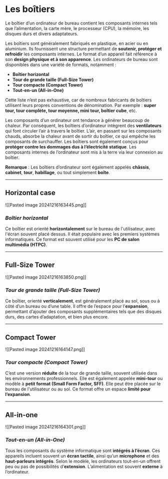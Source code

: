 # Les boîtiers

Le boîtier d’un ordinateur de bureau contient les composants internes tels que l’alimentation, la carte mère, le processeur (CPU), la mémoire, les disques durs et divers adaptateurs.

Les boîtiers sont généralement fabriqués en plastique, en acier ou en aluminium. Ils fournissent une structure permettant de **soutenir, protéger et refroidir** les composants internes. Le format d’un appareil fait référence à son **design physique et à son apparence**. Les ordinateurs de bureau sont disponibles dans une variété de formats, notamment :

- **Boîtier horizontal**
- **Tour de grande taille (Full-Size Tower)**
- **Tour compacte (Compact Tower)**
- **Tout-en-un (All-in-One)**

Cette liste n’est pas exhaustive, car de nombreux fabricants de boîtiers utilisent leurs propres conventions de dénomination. Par exemple : **super tour, tour complète, tour moyenne, mini tour, boîtier cube**, etc.

Les composants d’un ordinateur ont tendance à générer beaucoup de chaleur. Par conséquent, les boîtiers d’ordinateur intègrent des **ventilateurs** qui font circuler l’air à travers le boîtier. L’air, en passant sur les composants chauds, absorbe la chaleur avant de sortir du boîtier, ce qui empêche les composants de surchauffer. Les boîtiers sont également conçus pour **protéger contre les dommages dus à l’électricité statique**. Les composants internes de l’ordinateur sont mis à la terre via leur connexion au boîtier.

**Remarque** : Les boîtiers d’ordinateur sont également appelés **châssis**, **cabinet**, **tour**, **habillage**, ou tout simplement **boîte**.

-----

## Horizontal case

![[Pasted image 20241216163445.png]]


### *Boîtier horizontal*

Ce boîtier est orienté **horizontalement** sur le bureau de l'utilisateur, avec l'écran souvent placé dessus. Il était populaire avec les premiers systèmes informatiques. Ce format est souvent utilisé pour les **PC de salon multimédia (HTPC)**.


----

## Full-Size Tower

![[Pasted image 20241216163850.png]]


### *Tour de grande taille (Full-Size Tower)* 

Ce boîtier, orienté **verticalement**, est généralement placé au sol, sous ou à côté d’un bureau ou d’une table. Il offre de l’espace pour l’**expansion**, permettant d’ajouter des composants supplémentaires tels que des disques durs, des cartes d’adaptation, et bien plus encore.


---


## Compact Tower

![[Pasted image 20241216164147.png]]


### *Tour compacte (Compact Tower)*  

C’est une version **réduite** de la tour de grande taille, souvent utilisée dans les environnements professionnels. Elle est également appelée **mini-tour** ou modèle à **petit format (Small Form Factor, SFF)**. Elle peut être placée sur le bureau de l'utilisateur ou au sol. Ce format offre un espace **limité pour l’expansion**.


-----


## All-in-one

![[Pasted image 20241216164301.png]]



### *Tout-en-un (All-in-One)*

Tous les composants du système informatique sont **intégrés à l’écran**. Ces appareils incluent souvent un **écran tactile**, ainsi qu’un **microphone** et des **haut-parleurs intégrés**. Selon le modèle, les ordinateurs tout-en-un offrent peu ou pas de possibilités d’**extension**. L’alimentation est souvent **externe** à l’ordinateur.

